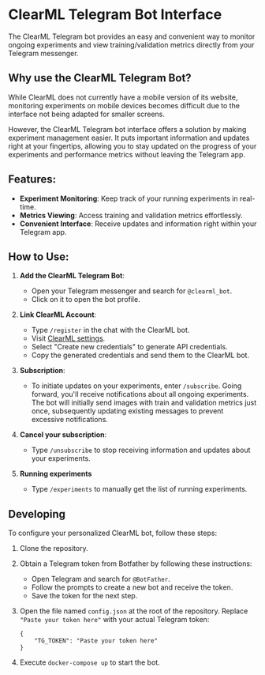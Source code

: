 
# ClearML Telegram Bot Interface

The ClearML Telegram bot provides an easy and convenient way to monitor ongoing experiments and view training/validation metrics directly from your Telegram messenger.

## Why use the ClearML Telegram Bot?

While ClearML does not currently have a mobile version of its website, monitoring experiments on mobile devices becomes difficult due to the interface not being adapted for smaller screens.

However, the ClearML Telegram bot interface offers a solution by making experiment management easier. It puts important information and updates right at your fingertips, allowing you to stay updated on the progress of your experiments and performance metrics without leaving the Telegram app.

## Features:

- **Experiment Monitoring**: Keep track of your running experiments in real-time.
- **Metrics Viewing**: Access training and validation metrics effortlessly.
- **Convenient Interface**: Receive updates and information right within your Telegram app.

## How to Use:

1. **Add the ClearML Telegram Bot**:
   - Open your Telegram messenger and search for `@clearml_bot`.
   - Click on it to open the bot profile.

2. **Link ClearML Account**:
   - Type `/register` in the chat with the ClearML bot.
   - Visit [ClearML settings](https://app.clear.ml/settings/workspace-configuration).
   - Select "Create new credentials" to generate API credentials.
   - Copy the generated credentials and send them to the ClearML bot.

3. **Subscription**:
   - To initiate updates on your experiments, enter `/subscribe`. Going forward, you'll receive notifications about all ongoing experiments. The bot will initially send images with train and validation metrics just once, subsequently updating existing messages to prevent excessive notifications.
 
4. **Cancel your subscription**:
   - Type `/unsubscribe` to stop receiving information and updates about your experiments.
  
5. **Running experiments**
   - Type `/experiments` to manually get the list of running experiments.

## Developing

To configure your personalized ClearML bot, follow these steps:

1. Clone the repository.
2. Obtain a Telegram token from Botfather by following these instructions:
   - Open Telegram and search for `@BotFather`.
   - Follow the prompts to create a new bot and receive the token.
   - Save the token for the next step.
3. Open the file named `config.json` at the root of the repository. Replace `"Paste your token here"` with your actual Telegram token: 
   
   ```
   {
       "TG_TOKEN": "Paste your token here"
   }
   ```
4. Execute `docker-compose up` to start the bot.